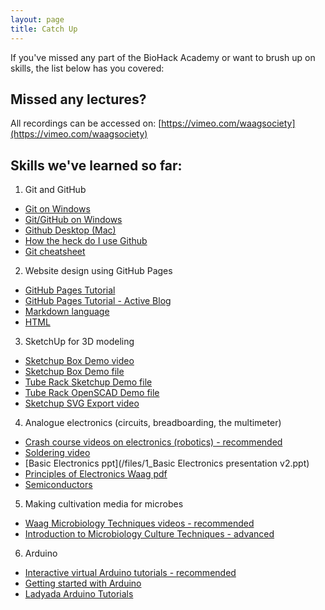 ```yaml
---
layout: page
title: Catch Up
---
```


If you've missed any part of the BioHack Academy or want to brush up on skills, the list below has you covered:

## Missed any lectures?

All recordings can be accessed on: [https://vimeo.com/waagsociety](https://vimeo.com/waagsociety)

## Skills we've learned so far:

1. Git and GitHub
- [Git on Windows](https://nathanj.github.io/gitguide/tour.html)
- [Git/GitHub on Windows](https://code.tutsplus.com/tutorials/git-on-windows-for-newbs--net-25847)
- [Github Desktop (Mac)](http://programminghistorian.org/lessons/getting-started-with-github-desktop)
- [How the heck do I use Github](http://lifehacker.com/5983680/how-the-heck-do-i-use-github)
- [Git cheatsheet](http://rogerdudler.github.io/git-guide/)

2. Website design using GitHub Pages
- [GitHub Pages Tutorial](/files/github_pages.pdf)
- [GitHub Pages Tutorial - Active Blog](https://github.com/BioHackAcademy/BHA_DocumentationSite)
- [Markdown language](http://www.markdowntutorial.com/)
- [HTML](https://www.codecademy.com/learn/web)

3. SketchUp for 3D modeling
- [Sketchup Box Demo video](https://vimeo.com/156572816)
- [Sketchup Box Demo file](http://biohackacademy.github.io/bha4/class/1/files/DemoBox.skp)
- [Tube Rack Sketchup Demo file](http://biohackacademy.github.io/bha4/class/1/files/TubeRack.skp)
- [Tube Rack OpenSCAD Demo file](http://biohackacademy.github.io/bha4/class/1/files/TubeRack.scad)
- [Sketchup SVG Export video](https://vimeo.com/album/3816400/video/156577776)

4. Analogue electronics (circuits, breadboarding, the multimeter)
- [Crash course videos on electronics (robotics) - recommended](https://www.youtube.com/watch?v=Drk3Dz3_yLE)
- [Soldering video](https://www.youtube.com/watch?v=oqV2xU1fee8)
- [Basic Electronics ppt](/files/1_Basic Electronics presentation v2.ppt)
- [Principles of Electronics Waag pdf](/files/2_Principles.of.Electronics.pdf)
- [Semiconductors](/files/3_Transistor_redacted.ppt)

5. Making cultivation media for microbes
- [Waag Microbiology Techniques videos - recommended](https://vimeo.com/193707826)
- [Introduction to Microbiology Culture Techniques - advanced](https://www.youtube.com/watch?v=Et1v8EQP10U)

6. Arduino
- [Interactive virtual Arduino tutorials - recommended](https://circuits.io/lessons/OWPN85OISCBHZAJ)
- [Getting started with Arduino](http://www.makeuseof.com/tag/getting-started-with-arduino-a-beginners-guide/)
- [Ladyada Arduino Tutorials](http://www.ladyada.net/learn/arduino/)
